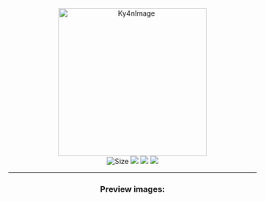 <div id="image" align="center">
  <img src="https://raw.githubusercontent.com/alk4x/alk4x/main/assets/cube.png" alt="Ky4nImage" height="300">
</div>

<div id="badges" align="center">
  <img src="https://img.shields.io/github/repo-size/aqu4x0/Ky4n?label=Size" alt="Size">
  <img src="https://img.shields.io/badge/Node.js-v/16.0-red.svg">
  <img src="https://img.shields.io/badge/Version-1.0.1-blue.svg">
  <img src="https://img.shields.io/badge/Open%20Source-%E2%9D%A4-brightgreen.svg">
</div>

---

<div id="preview" align="center">
  <h3><strong>Preview images:</strong></h3>
  <img src="">
</div>

